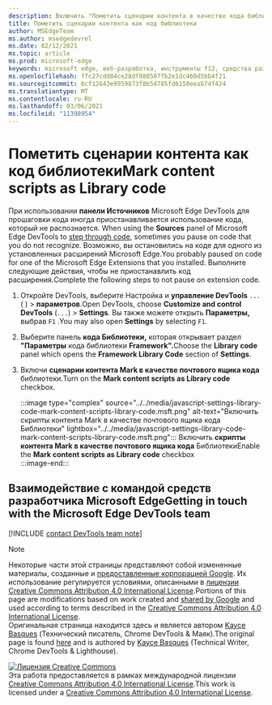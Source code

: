 ```yaml
---
description: Включить "Пометить сценарии контента в качестве кода библиотеки" > Framework Library Code.
title: Пометить сценарии контента как код библиотеки
author: MSEdgeTeam
ms.author: msedgedevrel
ms.date: 02/12/2021
ms.topic: article
ms.prod: microsoft-edge
keywords: microsoft edge, веб-разработка, инструменты f12, средства разработчика
ms.openlocfilehash: ffc27cdd04ce28df888507fb2e1dc460d5bb4f21
ms.sourcegitcommit: 6cf12643e9959873f8b5d785fd6158eeab74f424
ms.translationtype: MT
ms.contentlocale: ru-RU
ms.lasthandoff: 03/06/2021
ms.locfileid: "11398954"
---
```

<!-- Copyright Kayce Basques 

   Licensed under the Apache License, Version 2.0 (the "License");
   you may not use this file except in compliance with the License.
   You may obtain a copy of the License at

       https://www.apache.org/licenses/LICENSE-2.0

   Unless required by applicable law or agreed to in writing, software
   distributed under the License is distributed on an "AS IS" BASIS,
   WITHOUT WARRANTIES OR CONDITIONS OF ANY KIND, either express or implied.
   See the License for the specific language governing permissions and
   limitations under the License.  -->

# <a name="mark-content-scripts-as-library-code"></a><span data-ttu-id="36360-104">Пометить сценарии контента как код библиотеки</span><span class="sxs-lookup"><span data-stu-id="36360-104">Mark content scripts as Library code</span></span>  

<span data-ttu-id="36360-105">При использовании **панели Источников** Microsoft Edge DevTools для прошаговки кода иногда приостанавливается использование кода, который не распознается. [][DevToolsJavascriptStepThroughCode]</span><span class="sxs-lookup"><span data-stu-id="36360-105">When using the **Sources** panel of Microsoft Edge DevTools to [step through code][DevToolsJavascriptStepThroughCode], sometimes you pause on code that you do not recognize.</span></span>  <span data-ttu-id="36360-106">Возможно, вы остановились на коде для одного из установленных расширений Microsoft Edge.</span><span class="sxs-lookup"><span data-stu-id="36360-106">You probably paused on code for one of the Microsoft Edge Extensions that you installed.</span></span>  <span data-ttu-id="36360-107">Выполните следующие действия, чтобы не приостанавлить код расширения.</span><span class="sxs-lookup"><span data-stu-id="36360-107">Complete the following steps to not pause on extension code.</span></span>  

1.  <span data-ttu-id="36360-108">Откройте DevTools, выберите Настройка и **управление DevTools** `...` \( \) > **параметров**.</span><span class="sxs-lookup"><span data-stu-id="36360-108">Open DevTools, choose **Customize and control DevTools** \(`...`\) > **Settings**.</span></span>  <span data-ttu-id="36360-109">Вы также можете открыть **Параметры,** выбрав `F1` .</span><span class="sxs-lookup"><span data-stu-id="36360-109">You may also open **Settings** by selecting `F1`.</span></span>  

1.  <span data-ttu-id="36360-110">Выберите панель **кода Библиотеки,** которая открывает раздел **"Параметры** кода библиотеки **Framework".**</span><span class="sxs-lookup"><span data-stu-id="36360-110">Choose the **Library code** panel which opens the **Framework Library Code** section of **Settings**.</span></span>  
1.  <span data-ttu-id="36360-111">Включи **сценарии контента Mark в качестве почтового ящика кода** библиотеки.</span><span class="sxs-lookup"><span data-stu-id="36360-111">Turn on the **Mark content scripts as Library code** checkbox.</span></span>  
    
    :::image type="complex" source="../../media/javascript-settings-library-code-mark-content-scripts-library-code.msft.png" alt-text="Включить скрипты контента Mark в качестве почтового ящика кода Библиотеки" lightbox="../../media/javascript-settings-library-code-mark-content-scripts-library-code.msft.png":::
       <span data-ttu-id="36360-113">Включить **скрипты контента Mark в качестве почтового ящика кода** Библиотеки</span><span class="sxs-lookup"><span data-stu-id="36360-113">Enable the **Mark content scripts as Library code** checkbox</span></span>  
    :::image-end:::  
    
## <a name="getting-in-touch-with-the-microsoft-edge-devtools-team"></a><span data-ttu-id="36360-114">Взаимодействие с командой средств разработчика Microsoft Edge</span><span class="sxs-lookup"><span data-stu-id="36360-114">Getting in touch with the Microsoft Edge DevTools team</span></span>  

[!INCLUDE [contact DevTools team note](../../includes/contact-devtools-team-note.md)]  

<!-- links -->  

[DevToolsJavascriptStepThroughCode]: ../index.md#step-4-step-through-the-code "Шаг 4. Шаг через код . Начало отладки JavaScript в Microsoft Edge DevTools | Документы Майкрософт"  

> [!NOTE]
> <span data-ttu-id="36360-116">Некоторые части этой страницы представляют собой измененные материалы, созданные и [предоставленные корпорацией Google][GoogleSitePolicies]. Их использование регулируется условиями, описанными в [лицензии Creative Commons Attribution 4.0 International License][CCA4IL].</span><span class="sxs-lookup"><span data-stu-id="36360-116">Portions of this page are modifications based on work created and [shared by Google][GoogleSitePolicies] and used according to terms described in the [Creative Commons Attribution 4.0 International License][CCA4IL].</span></span>  
> <span data-ttu-id="36360-117">Оригинальная страница [](https://developers.google.com/web/tools/chrome-devtools/javascript/guides/blackbox-chrome-extension-scripts) находится здесь и является автором [Kayce Basques][KayceBasques] \(Технический писатель, Chrome DevTools \& Маяк\).</span><span class="sxs-lookup"><span data-stu-id="36360-117">The original page is found [here](https://developers.google.com/web/tools/chrome-devtools/javascript/guides/blackbox-chrome-extension-scripts) and is authored by [Kayce Basques][KayceBasques] \(Technical Writer, Chrome DevTools \& Lighthouse\).</span></span>  

[![Лицензия Creative Commons][CCby4Image]][CCA4IL]  
<span data-ttu-id="36360-119">Эта работа предоставляется в рамках международной лицензии [Creative Commons Attribution 4.0 International License][CCA4IL].</span><span class="sxs-lookup"><span data-stu-id="36360-119">This work is licensed under a [Creative Commons Attribution 4.0 International License][CCA4IL].</span></span>  

[CCA4IL]: https://creativecommons.org/licenses/by/4.0  
[CCby4Image]: https://i.creativecommons.org/l/by/4.0/88x31.png  
[GoogleSitePolicies]: https://developers.google.com/terms/site-policies  
[KayceBasques]: https://developers.google.com/web/resources/contributors/kaycebasques  
